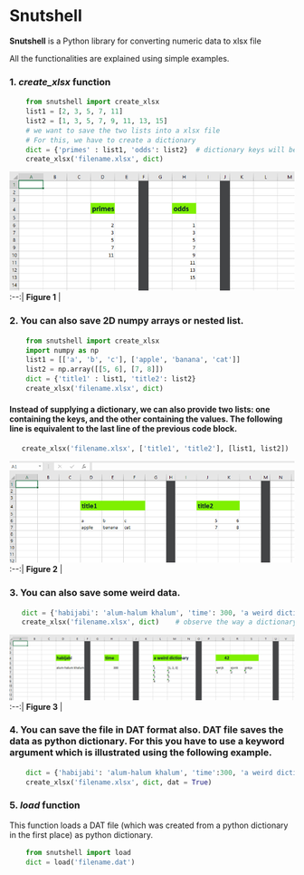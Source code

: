 # Snutshell


**Snutshell** is a Python library for converting numeric data to xlsx file

All the functionalities are explained using simple examples.
### 1. *create_xlsx* function

```python        
    from snutshell import create_xlsx
    list1 = [2, 3, 5, 7, 11]
    list2 = [1, 3, 5, 7, 9, 11, 13, 15]
    # we want to save the two lists into a xlsx file
    # For this, we have to create a dictionary 
    dict = {'primes' : list1, 'odds': list2}  # dictionary keys will be used as data title
    create_xlsx('filename.xlsx', dict)
```
![image1](https://github.com/naziulhaque/Snutshell/blob/master/docs/s1.PNG)
:--:| 
**Figure 1** |





### 2. You can also save 2D numpy arrays or nested list.   

```python
    from snutshell import create_xlsx
    import numpy as np
    list1 = [['a', 'b', 'c'], ['apple', 'banana', 'cat']]
    list2 = np.array([[5, 6], [7, 8]]) 
    dict = {'title1' : list1, 'title2': list2} 
    create_xlsx('filename.xlsx', dict)
```

#### Instead of supplying a dictionary, we can also provide two lists: one containing the keys, and the other containing the values. The following line is equivalent to the last line of the previous code block.

```python
   create_xlsx('filename.xlsx', ['title1', 'title2'], [list1, list2])
```
![image2](https://github.com/naziulhaque/Snutshell/blob/master/docs/s2.PNG)
:--:| 
**Figure 2** |


### 3. You can also save some weird data.

```python
   dict = {'habijabi': 'alum-halum khalum', 'time': 300, 'a weird dictionary': {1 : [1,2,3], 2 : 3, 3 : 5, 4 : 7}, 42 : [['aanjk', 'ajvnk', 'gnkja'],[1, 2, 3]]}   
   create_xlsx('filename.xlsx', dict)    # observe the way a dictionary input is saved
```   
![image3](https://github.com/naziulhaque/Snutshell/blob/master/docs/s3.PNG)
:--:| 
**Figure 3** |

### 4. You can save the file in DAT format also. DAT file saves the data as python dictionary. For this you have to use a keyword argument which is illustrated using the following example.

```python
    dict = {'habijabi': 'alum-halum khalum', 'time':300, 'a weird dictionary': {1:[1,2,3],2:3,3:5,4:7}, 42:[['aanjk', 'ajvnk', 'gnkja'],[1,2,3]]}   
    create_xlsx('filename.xlsx', dict, dat = True)
```

### 5. *load* function

This function loads a DAT file (which was created from a python dictionary in the first place) as python dictionary.

```python
    from snutshell import load
    dict = load('filename.dat')
``` 
